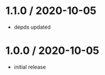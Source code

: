 1.1.0 / 2020-10-05
==================

  * depds updated

1.0.0 / 2020-10-05
==================

  * initial release
